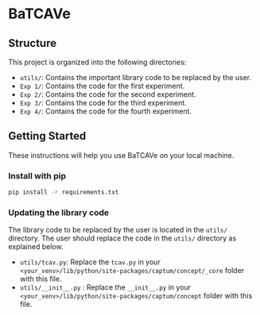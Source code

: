 # BaTCAVe


## Structure
This project is organized into the following directories:
- `utils/`: Contains the important library code to be replaced by the user.
- `Exp 1/`: Contains the code for the first experiment.
- `Exp 2/`: Contains the code for the second experiment.
- `Exp 3/`: Contains the code for the third experiment.
- `Exp 4/`: Contains the code for the fourth experiment.

## Getting Started
These instructions will help you use BaTCAVe on your local machine.

### Install with pip
```bash
pip install -r requirements.txt
```

### Updating the library code
The library code to be replaced by the user is located in the `utils/` directory. The user should replace the code in the `utils/` directory as explained below.
- `utils/tcav.py`: Replace the `tcav.py` in your `<your_venv>/lib/python/site-packages/captum/concept/_core` folder with this file.
- `utils/__init__.py` : Replace the `__init__.py` in your `<your_venv>/lib/python/site-packages/captum/concept` folder with this file.